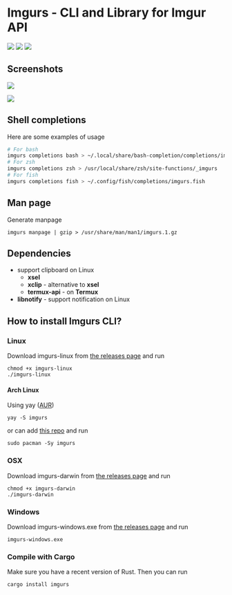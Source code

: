 # Imgurs - CLI and Library for Imgur API

![](https://img.shields.io/github/license/MedzikUser/imgurs)
![](https://img.shields.io/tokei/lines/github/MedzikUser/imgurs)
![](https://img.shields.io/github/languages/code-size/MedzikUser/imgurs)

## Screenshots

![](https://i.imgur.com/MG35kvf.png)

![](https://i.imgur.com/TSxBrhO.png)

## Shell completions

Here are some examples of usage
```bash
# For bash
imgurs completions bash > ~/.local/share/bash-completion/completions/imgurs
# For zsh
imgurs completions zsh > /usr/local/share/zsh/site-functions/_imgurs
# For fish
imgurs completions fish > ~/.config/fish/completions/imgurs.fish
```

## Man page

Generate manpage

    imgurs manpage | gzip > /usr/share/man/man1/imgurs.1.gz

## Dependencies
- support clipboard on Linux
    - **xsel**
    - **xclip** - alternative to **xsel**
    - **termux-api** - on **Termux**
- **libnotify** - support notification on Linux

## How to install Imgurs CLI?

### **Linux**
Download imgurs-linux from [the releases page](https://github.com/MedzikUser/imgurs/releases/latest) and run

    chmod +x imgurs-linux
    ./imgurs-linux

#### **Arch Linux**
Using yay ([AUR](https://aur.archlinux.org/packages/imgurs))

    yay -S imgurs

or can add [this repo](https://github.com/archlinux-pkg/packages) and run

    sudo pacman -Sy imgurs

### **OSX**
Download imgurs-darwin from [the releases page](https://github.com/MedzikUser/imgurs/releases/latest) and run

    chmod +x imgurs-darwin
    ./imgurs-darwin

### **Windows**
Download imgurs-windows.exe from [the releases page](https://github.com/MedzikUser/imgurs/releases/latest) and run

    imgurs-windows.exe

### **Compile with Cargo**
Make sure you have a recent version of Rust. Then you can run

    cargo install imgurs
